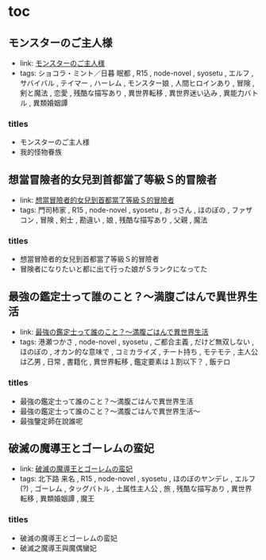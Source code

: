 # toc

## モンスターのご主人様

- link: [モンスターのご主人様](%E3%83%A2%E3%83%B3%E3%82%B9%E3%82%BF%E3%83%BC%E3%81%AE%E3%81%94%E4%B8%BB%E4%BA%BA%E6%A7%98/)
- tags: ショコラ・ミント／日暮 眠都 , R15 , node-novel , syosetu , エルフ , サバイバル , テイマー , ハーレム , モンスター娘 , 人間ヒロインあり , 冒険 , 剣と魔法 , 恋愛 , 残酷な描写あり , 異世界転移 , 異世界迷い込み , 異能力バトル , 異類婚姻譚

### titles

- モンスターのご主人様
- 我的怪物眷族

## 想當冒險者的女兒到首都當了等級Ｓ的冒險者

- link: [想當冒險者的女兒到首都當了等級Ｓ的冒險者](%E6%83%B3%E7%95%B6%E5%86%92%E9%9A%AA%E8%80%85%E7%9A%84%E5%A5%B3%E5%85%92%E5%88%B0%E9%A6%96%E9%83%BD%E7%95%B6%E4%BA%86%E7%AD%89%E7%B4%9A%EF%BC%B3%E7%9A%84%E5%86%92%E9%9A%AA%E8%80%85/)
- tags: 門司柿家 , R15 , node-novel , syosetu , おっさん , ほのぼの , ファザコン , 冒険 , 剣士 , 勘違い , 娘 , 残酷な描写あり , 父親 , 魔法

### titles

- 想當冒險者的女兒到首都當了等級Ｓ的冒險者
- 冒険者になりたいと都に出て行った娘がＳランクになってた

## 最強の鑑定士って誰のこと？～満腹ごはんで異世界生活

- link: [最強の鑑定士って誰のこと？～満腹ごはんで異世界生活](%E6%9C%80%E5%BC%B7%E3%81%AE%E9%91%91%E5%AE%9A%E5%A3%AB%E3%81%A3%E3%81%A6%E8%AA%B0%E3%81%AE%E3%81%93%E3%81%A8%EF%BC%9F%EF%BD%9E%E6%BA%80%E8%85%B9%E3%81%94%E3%81%AF%E3%82%93%E3%81%A7%E7%95%B0%E4%B8%96%E7%95%8C%E7%94%9F%E6%B4%BB/)
- tags: 港瀬つかさ , node-novel , syosetu , ご都合主義 , だけど無双しない , ほのぼの , オカン的な意味で , コミカライズ , チート持ち , モテモテ , 主人公は乙男 , 日常 , 書籍化 , 異世界転移 , 鑑定要素は１割以下？ , 飯テロ

### titles

- 最強の鑑定士って誰のこと？～満腹ごはんで異世界生活
- 最強の鑑定士って誰のこと？～満腹ごはんで異世界生活～
- 最強鑒定師在說誰呢

## 破滅の魔導王とゴーレムの蛮妃

- link: [破滅の魔導王とゴーレムの蛮妃](%E7%A0%B4%E6%BB%85%E3%81%AE%E9%AD%94%E5%B0%8E%E7%8E%8B%E3%81%A8%E3%82%B4%E3%83%BC%E3%83%AC%E3%83%A0%E3%81%AE%E8%9B%AE%E5%A6%83/)
- tags: 北下路 来名 , R15 , node-novel , syosetu , ほのぼのヤンデレ , エルフ(?) , ゴーレム , タッグバトル , 土属性主人公 , 旅 , 残酷な描写あり , 異世界転移 , 異類婚姻譚 , 魔王

### titles

- 破滅の魔導王とゴーレムの蛮妃
- 破滅之魔導王與魔偶蠻妃
